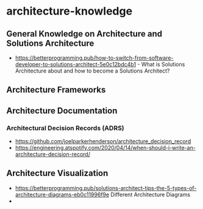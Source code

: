 # architecture-knowledge

## General Knowledge on Architecture and Solutions Architecture
* https://betterprogramming.pub/how-to-switch-from-software-developer-to-solutions-architect-5e0c12bdc4b1 - What is Solutions Architecture about and how to become a Solutions Architect?

## Architecture Frameworks

## Architecture Documentation

### Architectural Decision Records (ADRS)
* https://github.com/joelparkerhenderson/architecture_decision_record 
* https://engineering.atspotify.com/2020/04/14/when-should-i-write-an-architecture-decision-record/

## Architecture Visualization 
* https://betterprogramming.pub/solutions-architect-tips-the-5-types-of-architecture-diagrams-eb0c11996f9e Different Architecture Diagrams
* 

